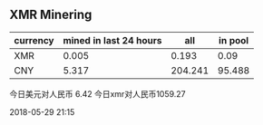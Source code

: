 ## XMR Minering

|currency|mined in last 24 hours|all|in pool|
|---|---|---|---|
|XMR|0.005|0.193|0.09|
|CNY|5.317|204.241|95.488|

今日美元对人民币 6.42	今日xmr对人民币1059.27


2018-05-29 21:15